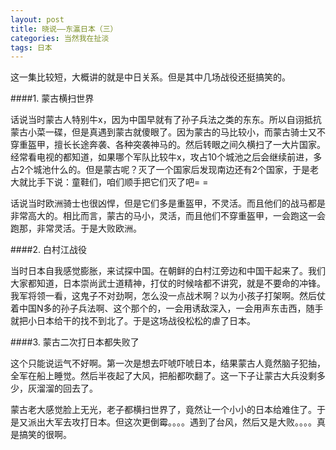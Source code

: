 ```yaml
---
layout: post
title: 晓说——东瀛日本（三）
categories: 当然我在扯淡
tags: 日本
---
```


这一集比较短，大概讲的就是中日关系。但是其中几场战役还挺搞笑的。

####1. 蒙古横扫世界

话说当时蒙古人特别牛x，因为中国早就有了孙子兵法之类的东东。所以自诩抵抗蒙古小菜一碟，但是真遇到蒙古就傻眼了。因为蒙古的马比较小，而蒙古骑士又不穿重盔甲，擅长长途奔袭、各种突袭神马的。然后转眼之间久横扫了一大片国家。经常看电视的都知道，如果哪个军队比较牛x，攻占10个城池之后会继续前进，多占2个城池什么的。但是蒙古呢？灭了一个国家后发现南边还有2个国家，于是老大就比手下说：童鞋们，咱们顺手把它们灭了吧= =

话说当时欧洲骑士也很凶悍，但是它们多是重盔甲，不灵活。而且他们的战马都是非常高大的。相比而言，蒙古的马小，灵活，而且他们不穿重盔甲，一会跑这一会跑那，非常灵活。于是大败欧洲。

####2. 白村江战役

当时日本自我感觉膨胀，来试探中国。在朝鲜的白村江旁边和中国干起来了。我们大家都知道，日本崇尚武士道精神，打仗的时候啥都不讲究，就是不要命的冲锋。我军将领一看，这鬼子不对劲啊，怎么没一点战术啊？以为小孩子打架啊。然后仗着中国N多的孙子兵法啊、这个那个的，一会用诱敌深入，一会用声东击西，随手就把小日本给干的找不到北了。于是这场战役松松的虐了日本。

####3. 蒙古二次打日本都失败了

这个只能说运气不好啊。第一次是想去吓唬吓唬日本，结果蒙古人竟然脑子犯抽，全军在船上睡觉。然后半夜起了大风，把船都吹翻了。这一下子让蒙古大兵没剩多少，灰溜溜的回去了。

蒙古老大感觉脸上无光，老子都横扫世界了，竟然让一个小小的日本给难住了。于是又派出大军去攻打日本。但这次更倒霉。。。。遇到了台风，然后又是大败。。。。真是搞笑的很啊。